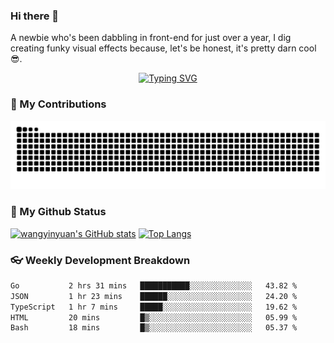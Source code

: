 ### Hi there 👋

<!--
**wangyinyuan/wangyinyuan** is a ✨ _special_ ✨ repository because its `README.md` (this file) appears on your GitHub profile.

Here are some ideas to get you started:

- 🔭 I’m currently working on ...
- 🌱 I’m currently learning ...
- 👯 I’m looking to collaborate on ...
- 🤔 I’m looking for help with ...
- 💬 Ask me about ...
- 📫 How to reach me: ...
- 😄 Pronouns: ...
- ⚡ Fun fact: ...
-->

A newbie who's been dabbling in front-end for just over a year, I dig creating funky visual effects because, let's be honest, it's pretty darn cool 😎.

<div align="center">

[![Typing SVG](https://readme-typing-svg.demolab.com/?lines=Just+a+spark+of+curiosity_&height=100&width=500&size=25&font=Zhi+Mang+Xing&color=D6A2E8&center=true&vCenter=true)](https://git.io/typing-svg)
  
</div>

### 🙌 My Contributions

<picture>
  <source media="(prefers-color-scheme: dark)" srcset="https://raw.githubusercontent.com/wangyinyuan/wangyinyuan/output/github-contribution-grid-snake-dark.svg">
  <source media="(prefers-color-scheme: light)" srcset="https://raw.githubusercontent.com/wangyinyuan/wangyinyuan/output/github-contribution-grid-snake.svg">
  <img alt="github contribution grid snake animation" src="https://raw.githubusercontent.com/wangyinyuan/wangyinyuan/output/github-contribution-grid-snake.svg">
</picture>

### 🌟 My Github Status

[![wangyinyuan's GitHub stats](https://github-readme-stats.vercel.app/api?username=wangyinyuan&show_icons=true&theme=ocean_dark)](https://github.com/wangyinyuan/github-readme-stats)
[![Top Langs](https://github-readme-stats.vercel.app/api/top-langs/?username=wangyinyuan&layout=compact)](https://github.com/wangyinyuan/github-readme-stats)

### 👓 Weekly Development Breakdown

<!--START_SECTION:waka-->

```txt
Go           2 hrs 31 mins   ███████████░░░░░░░░░░░░░░   43.82 %
JSON         1 hr 23 mins    ██████░░░░░░░░░░░░░░░░░░░   24.20 %
TypeScript   1 hr 7 mins     █████░░░░░░░░░░░░░░░░░░░░   19.62 %
HTML         20 mins         █▒░░░░░░░░░░░░░░░░░░░░░░░   05.99 %
Bash         18 mins         █▒░░░░░░░░░░░░░░░░░░░░░░░   05.37 %
```

<!--END_SECTION:waka-->
